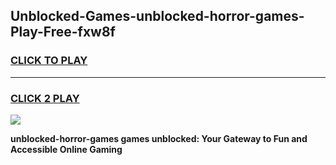 
## Unblocked-Games-unblocked-horror-games-Play-Free-fxw8f
<h3>
<a href="https://premium76.site?title=unblocked-horror-games&ref=10A">CLICK TO PLAY</a></h3>
<hr>

<h3>
<a href="https://premium76.site?title=unblocked-horror-games&ref=10A">CLICK 2 PLAY</a>
  
</h3>

<a href="https://premium76.site?title=unblocked-horror-games&ref=10A"><img src="https://clearcache.store/games.png"></a>


**unblocked-horror-games games unblocked: Your Gateway to Fun and Accessible Online Gaming**

